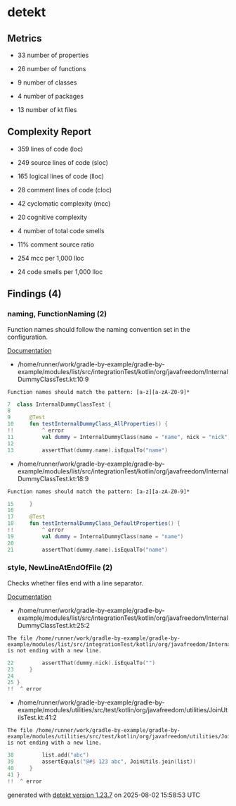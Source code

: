 # detekt

## Metrics

* 33 number of properties

* 26 number of functions

* 9 number of classes

* 4 number of packages

* 13 number of kt files

## Complexity Report

* 359 lines of code (loc)

* 249 source lines of code (sloc)

* 165 logical lines of code (lloc)

* 28 comment lines of code (cloc)

* 42 cyclomatic complexity (mcc)

* 20 cognitive complexity

* 4 number of total code smells

* 11% comment source ratio

* 254 mcc per 1,000 lloc

* 24 code smells per 1,000 lloc

## Findings (4)

### naming, FunctionNaming (2)

Function names should follow the naming convention set in the configuration.

[Documentation](https://detekt.dev/docs/rules/naming#functionnaming)

* /home/runner/work/gradle-by-example/gradle-by-example/modules/list/src/integrationTest/kotlin/org/javafreedom/InternalDummyClassTest.kt:10:9
```
Function names should match the pattern: [a-z][a-zA-Z0-9]*
```
```kotlin
7  class InternalDummyClassTest {
8  
9      @Test
10     fun testInternalDummyClass_AllProperties() {
!!         ^ error
11         val dummy = InternalDummyClass(name = "name", nick = "nick")
12 
13         assertThat(dummy.name).isEqualTo("name")

```

* /home/runner/work/gradle-by-example/gradle-by-example/modules/list/src/integrationTest/kotlin/org/javafreedom/InternalDummyClassTest.kt:18:9
```
Function names should match the pattern: [a-z][a-zA-Z0-9]*
```
```kotlin
15     }
16 
17     @Test
18     fun testInternalDummyClass_DefaultProperties() {
!!         ^ error
19         val dummy = InternalDummyClass(name = "name")
20 
21         assertThat(dummy.name).isEqualTo("name")

```

### style, NewLineAtEndOfFile (2)

Checks whether files end with a line separator.

[Documentation](https://detekt.dev/docs/rules/style#newlineatendoffile)

* /home/runner/work/gradle-by-example/gradle-by-example/modules/list/src/integrationTest/kotlin/org/javafreedom/InternalDummyClassTest.kt:25:2
```
The file /home/runner/work/gradle-by-example/gradle-by-example/modules/list/src/integrationTest/kotlin/org/javafreedom/InternalDummyClassTest.kt is not ending with a new line.
```
```kotlin
22         assertThat(dummy.nick).isEqualTo("")
23     }
24 
25 }
!!  ^ error

```

* /home/runner/work/gradle-by-example/gradle-by-example/modules/utilities/src/test/kotlin/org/javafreedom/utilities/JoinUtilsTest.kt:41:2
```
The file /home/runner/work/gradle-by-example/gradle-by-example/modules/utilities/src/test/kotlin/org/javafreedom/utilities/JoinUtilsTest.kt is not ending with a new line.
```
```kotlin
38         list.add("abc")
39         assertEquals("@#$ 123 abc", JoinUtils.join(list))
40     }
41 }
!!  ^ error

```

generated with [detekt version 1.23.7](https://detekt.dev/) on 2025-08-02 15:58:53 UTC
